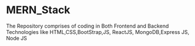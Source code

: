 # MERN_Stack
The Repository comprises of coding in Both Frontend and Backend Technologies like HTML,CSS,BootStrap,JS, ReactJS, MongoDB,Express JS, Node JS
